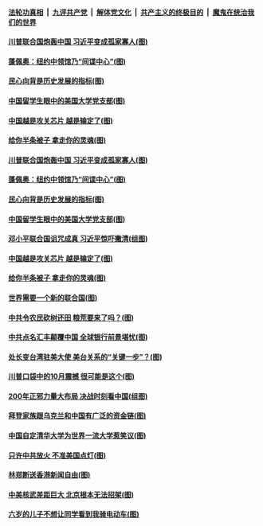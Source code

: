 ####  [法轮功真相](../../../../basic/blob/master/README.md?t=09261231) &nbsp;|&nbsp; [九评共产党](../../../../9ping.md/blob/master/README.md?t=09261231) &nbsp;|&nbsp; [解体党文化](../../../../jtdwh.md/blob/master/README.md?t=09261231)  &nbsp;|&nbsp; [共产主义的终极目的](../../../../gczydzjmd.md/blob/master/README.md?t=09261231) &nbsp;|&nbsp; [魔鬼在统治我们的世界](../../../../mgztzwmdsj.md/blob/master/README.md?t=09261231) 

#### [川普联合国炮轰中国 习近平变成孤家寡人(图)](../pages/p4/947308.md?t=09261231) 

#### [蓬佩奥：纽约中领馆乃“间谍中心”(图)](../pages/p4/947292.md?t=09261231) 

#### [民心向背是历史发展的指标(图)](../pages/p4/947302.md?t=09261231) 

#### [中国留学生眼中的美国大学党支部(图)](../pages/p4/947311.md?t=09261231) 

#### [中国越是攻关芯片 越是输定了(图)](../pages/p4/947286.md?t=09261231) 

#### [给你半条被子 拿走你的灵魂(图)](../pages/p4/947230.md?t=09261231) 

#### [川普联合国炮轰中国 习近平变成孤家寡人(图)](../pages/p4/947308.md?t=09261231) 

#### [蓬佩奥：纽约中领馆乃“间谍中心”(图)](../pages/p4/947292.md?t=09261231) 

#### [民心向背是历史发展的指标(图)](../pages/p4/947302.md?t=09261231) 

#### [中国留学生眼中的美国大学党支部(图)](../pages/p4/947311.md?t=09261231) 

#### [邓小平联合国诅咒成真 习近平惊吓撇清(组图)](../pages/p4/947293.md?t=09261231) 

#### [中国越是攻关芯片 越是输定了(图)](../pages/p4/947286.md?t=09261231) 

#### [给你半条被子 拿走你的灵魂(图)](../pages/p4/947230.md?t=09261231) 

#### [世界需要一个新的联合国(图)](../pages/p4/947195.md?t=09261231) 

#### [中共令农民砍树还田 粮荒要来了吗？(图)](../pages/p4/947186.md?t=09261231) 

#### [中共点名汇丰颠覆中国 全球银行前景堪忧(图)](../pages/p4/947184.md?t=09261231) 

#### [处长变台湾驻美大使 美台关系的“关键一步”？(图)](../pages/p4/947183.md?t=09261231) 

#### [川普口袋中的10月震撼 很可能是这个(图)](../pages/p4/947182.md?t=09261231) 

#### [200年正邪力量大布局 决战时刻看中国(组图)](../pages/p4/945092.md?t=09261231) 

#### [拜登家族跟乌克兰和中国有广泛的资金链(图)](../pages/p4/947170.md?t=09261231) 

#### [中国自定清华大学为世界一流大学惹笑议(图)](../pages/p4/947094.md?t=09261231) 

#### [只许中共放火 不准美国点灯(图)](../pages/p4/947093.md?t=09261231) 

#### [林郑断送香港新闻自由(图)](../pages/p4/947090.md?t=09261231) 

#### [中美核武差距巨大 北京根本无法招架(图)](../pages/p4/947085.md?t=09261231) 

#### [六岁的儿子不想让同学看到我骑电动车(图)](../pages/p4/947087.md?t=09261231) 


